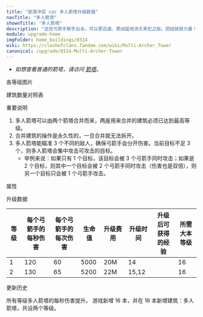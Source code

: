 ```yaml
---
title: "部落冲突 coc 多人箭塔升级数据"
navTitle: "多人箭塔"
shownTitle: "多人箭塔"
description: "这些弓箭手联手出击，可以更迅速、更凶猛地消灭来犯之敌。团结就是力量！"
module: upgrade-home
imgFolder: home_buildings/0314
wiki: https://clashofclans.fandom.com/wiki/Multi-Archer_Tower
canonical: /upgrade/0314-Multi-Archer-Tower
---
```


- *如想查看普通的箭塔，请访问 [箭塔](/upgrade/0302-Archer-Tower)。*

<UnitInfo :folder="$frontmatter.imgFolder" imgSrc="Multi-Archer_Tower2.png" :imgAlt="$frontmatter.navTitle" :description="$frontmatter.description" :isSmallImg="true" />

<SmallTitle>各等级图片</SmallTitle>

<Panel>
    <UnitImgGroup title="多人箭塔" :folder="$frontmatter.imgFolder">
        <UnitImg imgTitle="建造中" imgSrc="Multi-Archer_Tower_Ruin.png" />
        <UnitImg imgTitle="1 级" imgSrc="Multi-Archer_Tower1.png" />
        <UnitImg imgTitle="2 级" imgSrc="Multi-Archer_Tower2.png" />
    </UnitImgGroup>
</Panel>

<SmallTitle>建筑数量对照表</SmallTitle>

<BuildingNum>
    <BuildingNumRow title="大本等级" num="1-15, 16" />
    <BuildingNumRow title="建筑数量" num=" 0,    2" />
</BuildingNum>

<SmallTitle>重要说明</SmallTitle>

1. 多人箭塔可以由两个箭塔合并而来，两座用来合并的建筑必须已达到最高等级。
2. 合并建筑的操作是永久性的，一旦合并就无法拆开。
3. 多人箭塔能瞄准 3 个不同的敌人，确保弓箭手会分开伤害。当前目标不足 3 个，则多人箭塔会集中攻击可攻击的目标。
   - 举例来说：如果只有 1 个目标，该目标会被 3 个弓箭手同时攻击；如果是 2 个目标，则其中一个目标会被 2 个弓箭手同时攻击（伤害也是双倍），则另一个目标只会被 1 个弓箭手攻击。

<SmallTitle>属性</SmallTitle>

<UnitProperties>
    <UnitProperty pKey="占地面积" pValue="3×3" />
    <UnitProperty pKey="判定面积" pValue="2×2" :isJudgeSquare="true" />
    <UnitProperty pKey="伤害类型" pValue="同时攻击多个目标 (1 ~ 3 个)" />
    <UnitProperty pKey="攻击的目标" pValue="地面和空中目标" />
    <UnitProperty pKey="射程" pValue="10 格" />
    <UnitProperty pKey="攻速" pValue="0.5 秒/次" />
</UnitProperties>

<SmallTitle>升级数据</SmallTitle>

<script setup>
const tableExtraInfo = [
    {
        "column": 4,
        "type": "cost",
        "gpClass": "building",
        "icon": "Gold"
    },
    {
        "column": 5,
        "type": "time",
        "gpClass": "building"
    },
    {
        "column": 6,
        "type": "exp",
        "icon": "Exp"
    }
];
</script>

<UnitTable :tableExtraInfo="tableExtraInfo">

| 等级 |每个弓箭手的<br>每秒伤害|每个弓箭手的<br>每次伤害| 生命值 | 升级费用 | 升级时间 |升级后可<br>获得的经验| 所需<br>大本等级 |
| ---- |          ---         |          ---         |   ---  |   ---   |   ----  |        ---          |      ----      |
|   1  |          120         |           60         |  5000  |   20M   |  14     |                     |       16       |
|   2  |          130         |           65         |  5200  |   22M   |  15,12  |                     |       16       |
</UnitTable>

<SmallTitle>更新历史</SmallTitle>

<Timeline>
    <TimelineItem date="2024/03/26">
        <TimelineRow>所有等级多人箭塔的每秒伤害提升。</TimelineRow>
    </TimelineItem>
    <TimelineItem date="2023/12/12">
        <TimelineRow>游戏新增 16 本，并在 16 本新增建筑：多人箭塔，共设两个等级。</TimelineRow>
    </TimelineItem>
    <TimelineItem :historyBottom="true" />
</Timeline>